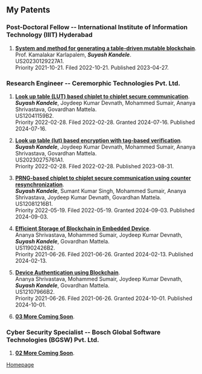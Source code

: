 <!--- load your font awesome icons for Font Awesome 5 --->
<link rel="stylesheet" href="https://maxcdn.bootstrapcdn.com/font-awesome/4.7.0/css/font-awesome.min.css">
<!--- load the theme js script after markdown-editor.min.js --->
<script src="/path/to/js/themes/fa5/theme.js"></script>
<link rel="stylesheet" href="https://cdn.rawgit.com/jpswalsh/academicons/master/css/academicons.min.css">

## My Patents

### Post-Doctoral Fellow -- International Institute of Information Technology (IIIT) Hyderabad

1. [**System and method for generating a table-driven mutable blockchain**](https://patents.google.com/patent/US20230129227A1/en).<br/>Prof. Kamalakar Karlapalem, _**Suyash Kandele**_.<br/>US20230129227A1.<br/>Priority 2021-10-21. Filed 2022-10-21. Published 2023-04-27.

### Research Engineer -- Ceremorphic Technologies Pvt. Ltd.

1. [**Look up table (LUT) based chiplet to chiplet secure communication**](https://patents.google.com/patent/US12041159B2/en).<br/>_**Suyash Kandele**_, Joydeep Kumar Devnath, Mohammed Sumair, Ananya Shrivastava, Govardhan Mattela.<br/>US12041159B2.<br/>Priority 2022-02-28. Filed 2022-02-28. Granted 2024-07-16. Published 2024-07-16.

1. [**Look up table (lut) based encryption with tag-based verification**](https://patents.google.com/patent/US20230275761A1/en).<br/>_**Suyash Kandele**_, Joydeep Kumar Devnath, Mohammed Sumair, Ananya Shrivastava, Govardhan Mattela.<br/>US20230275761A1.<br/>Priority 2022-02-28. Filed 2022-02-28. Published 2023-08-31.

1. [**PRNG-based chiplet to chiplet secure communication using counter resynchronization**](https://patents.google.com/patent/US12081216B1/en).<br/>_**Suyash Kandele**_, Sumant Kumar Singh, Mohammed Sumair, Ananya Shrivastava, Joydeep Kumar Devnath, Govardhan Mattela.<br/>US12081216B1.<br/>Priority 2022-05-19. Filed 2022-05-19. Granted 2024-09-03. Published 2024-09-03.

1. [**Efficient Storage of Blockchain in Embedded Device**](https://patents.google.com/patent/US11902426B2/en).<br/>Ananya Shrivastava, Mohammed Sumair, Joydeep Kumar Devnath, _**Suyash Kandele**_, Govardhan Mattela.<br/>US11902426B2.<br/>Priority 2021-06-26. Filed 2021-06-26. Granted 2024-02-13. Published 2024-02-13.

1. [**Device Authentication using Blockchain**](https://patents.google.com/patent/US12107966B2/en).<br/>Ananya Shrivastava, Mohammed Sumair, Joydeep Kumar Devnath, _**Suyash Kandele**_, Govardhan Mattela.<br/>US12107966B2.<br/>Priority 2021-06-26. Filed 2021-06-26. Granted 2024-10-01. Published 2024-10-01.

1. [**03 More Coming Soon**]().

### Cyber Security Specialist -- Bosch Global Software Technologies (BGSW) Pvt. Ltd.

1. [**02 More Coming Soon**]().

[<i class="fa fa-arrow-circle-left"></i> Homepage](index)
